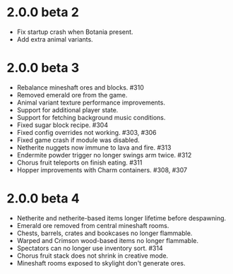 # 2.0.0 beta 2
* Fix startup crash when Botania present.
* Add extra animal variants.

# 2.0.0 beta 3
* Rebalance mineshaft ores and blocks. #310 
* Removed emerald ore from the game.
* Animal variant texture performance improvements.
* Support for additional player state.
* Support for fetching background music conditions.
* Fixed sugar block recipe. #304
* Fixed config overrides not working. #303, #306
* Fixed game crash if module was disabled.
* Netherite nuggets now immune to lava and fire. #313
* Endermite powder trigger no longer swings arm twice. #312
* Chorus fruit teleports on finish eating. #311
* Hopper improvements with Charm containers. #308, #307

# 2.0.0 beta 4
* Netherite and netherite-based items longer lifetime before despawning.
* Emerald ore removed from central mineshaft rooms.
* Chests, barrels, crates and bookcases no longer flammable.
* Warped and Crimson wood-based items no longer flammable.
* Spectators can no longer use inventory sort. #314
* Chorus fruit stack does not shrink in creative mode.
* Mineshaft rooms exposed to skylight don't generate ores.